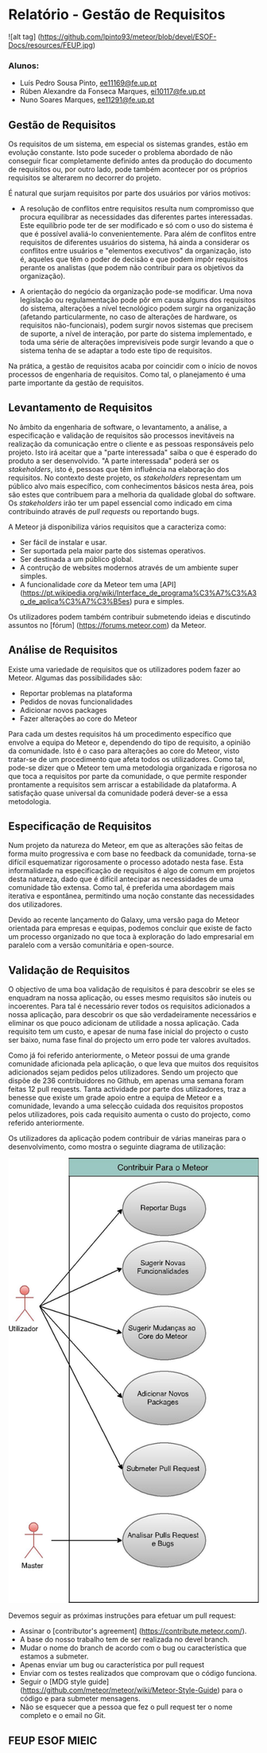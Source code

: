 # Relatório - Gestão de Requisitos

![alt tag] (https://github.com/lpinto93/meteor/blob/devel/ESOF-Docs/resources/FEUP.jpg)

### Alunos:
* Luís Pedro Sousa Pinto, ee11169@fe.up.pt
* Rúben Alexandre da Fonseca Marques, ei10117@fe.up.pt 
* Nuno Soares Marques, ee11291@fe.up.pt

## Gestão de Requisitos

Os requisitos de um sistema, em especial os sistemas grandes, estão em evolução constante. Isto pode suceder o problema abordado de não conseguir ficar completamente definido antes da produção do documento de requisitos ou, por outro lado, pode também acontecer por os próprios requisitos se alterarem no decorrer do projeto.

É natural que surjam requisitos por parte dos usuários por vários motivos:

* A resolução de conflitos entre requisitos resulta num compromisso que procura equilibrar as necessidades das diferentes partes interessadas. Este equilíbrio pode ter de ser modificado e só com o uso do sistema é que é possível avaliá-lo convenientemente. Para além de conflitos entre requisitos de diferentes usuários do sistema, há ainda a considerar os conflitos entre usuários e "elementos executivos" da organização, isto é, aqueles que têm o poder de decisão e que podem impôr requisitos perante os analistas (que podem não contribuir para os objetivos da organização).

* A orientação do negócio da organização pode-se modificar. Uma nova legislação ou regulamentação pode pôr em causa alguns dos requisitos do sistema, alterações a nível tecnológico podem surgir na organização (afetando particularmente, no caso de alterações de hardware, os requisitos não-funcionais), podem surgir novos sistemas que precisem de suporte, a nível de interação, por parte do sistema implementado, e toda uma série de alterações imprevisíveis pode surgir levando a que o sistema tenha de se adaptar a todo este tipo de requisitos.

Na prática, a gestão de requisitos acaba por coincidir com o início de novos processos de engenharia de requisitos. Como tal, o planejamento é uma parte importante da gestão de requisitos.

## Levantamento de Requisitos

No âmbito da engenharia de software, o levantamento, a análise, a especificação e validação de requisitos são processos inevitáveis na realização da comunicação entre o cliente e as pessoas responsáveis pelo projeto. Isto irá aceitar que a "parte interessada" saiba o que é esperado do produto a ser desenvolvido. "A parte interessada" poderá ser os *stakeholders*, isto é, pessoas que têm influência na elaboração dos requisitos.
No contexto deste projeto, os *stakeholders* representam um público alvo mais específico, com conhecimentos básicos nesta área, pois são estes que contribuem para a melhoria da qualidade global do software. Os *stakeholders* irão ter um papel essencial como indicado em cima contribuindo através de *pull requests* ou reportando bugs.

A Meteor já disponibiliza vários requisitos que a caracteriza como:
* Ser fácil de instalar e usar.
* Ser suportada pela maior parte dos sistemas operativos.
* Ser destinada a um público global.
* A contrução de websites modernos através de um ambiente super simples.
* A funcionalidade *core* da Meteor tem uma [API] (https://pt.wikipedia.org/wiki/Interface_de_programa%C3%A7%C3%A3o_de_aplica%C3%A7%C3%B5es) pura e simples.

Os utilizadores podem também contribuir submetendo ideias e discutindo assuntos no [fórum] (https://forums.meteor.com) da Meteor.

## Análise de Requisitos

Existe uma variedade de requisitos que os utilizadores podem fazer ao Meteor. Algumas das possibilidades são:
* Reportar problemas na plataforma
* Pedidos de novas funcionalidades
* Adicionar novos packages
* Fazer alterações ao core do Meteor

Para cada um destes requisitos há um procedimento específico que envolve a equipa do Meteor e, dependendo do tipo de requisito, a opinião da comunidade. Isto é o caso para alterações ao core do Meteor, visto tratar-se de um procedimento que afeta todos os utilizadores. Como tal, pode-se dizer que o Meteor tem uma metodologia organizada e rigorosa no que toca a requisitos por parte da comunidade, o que permite responder prontamente a requisitos sem arriscar a estabilidade da plataforma. A satisfação quase universal da comunidade poderá dever-se a essa metodologia.

## Especificação de Requisitos

Num projeto da natureza do Meteor, em que as alterações são feitas de forma muito progressiva e com base no feedback da comunidade, torna-se difícil esquematizar rigorosamente o processo adotado nesta fase. Esta informalidade na especificação de requisitos é algo de comum em projetos desta natureza, dado que é difícil antecipar as necessidades de uma comunidade tão extensa. Como tal, é preferida uma abordagem mais iterativa e espontânea, permitindo uma noção constante das necessidades dos utilizadores. 

Devido ao recente lançamento do Galaxy, uma versão paga do Meteor orientada para empresas e equipas, podemos concluir que existe de facto um processo organizado no que toca à exploração do lado empresarial em paralelo com a versão comunitária e open-source.

## Validação de Requisitos

O objectivo de uma boa validação de requisitos é para descobrir se eles se enquadram na nossa aplicação, ou esses mesmo requisitos são inuteis ou incoerentes. Para tal é necessário rever todos os requisitos adicionados a nossa aplicação, para descobrir os que são verdadeiramente necessários e eliminar os que pouco adicionam de utilidade a nossa aplicação.
Cada requisito tem um custo, e apesar de numa fase inicial do projecto o custo ser baixo, numa fase final do projecto um erro pode ter valores avultados.

Como já foi referido anteriormente, o Meteor possui de uma grande comunidade aficionada pela aplicação, o que leva que muitos dos requisitos adicionados sejam pedidos pelos utilizadores. Sendo um projecto que dispõe de 236 contribuidores no Github, em apenas uma semana foram feitas 12 pull requests. Tanta actividade por parte dos utilizadores, traz a benesse que existe um grade apoio entre a equipa de Meteor e a comunidade, levando a uma selecção cuidada dos requisitos propostos pelos utilizadores, pois cada requisito aumenta o custo do projecto, como referido anteriormente.

Os utilizadores da aplicação podem contribuir de várias maneiras para o desenvolvimento, como mostra o seguinte diagrama de utilização:
  
 ![alt tag](https://github.com/lpinto93/meteor/blob/devel/ESOF-Docs/resources/usercase.jpg)
 
 Devemos seguir as próximas instruções para efetuar um pull request:

* Assinar o [contributor's agreement] (https://contribute.meteor.com/).
* A base do nosso trabalho tem de ser realizada no devel branch. 
* Mudar o nome do branch de acordo com o bug ou característica que estamos a submeter.
* Apenas enviar um bug ou característica por pull request
* Enviar com os testes realizados que comprovam que o código funciona.
* Seguir o [MDG style guide] (https://github.com/meteor/meteor/wiki/Meteor-Style-Guide) para o código e para submeter mensagens.
* Não se esquecer que a pessoa que fez o pull request ter o nome completo e o email no Git.

## FEUP ESOF MIEIC 
